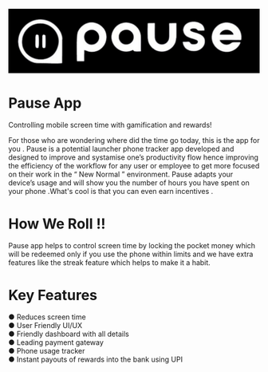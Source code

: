 ![Logo](https://github.com/govindmadhav/pauseapp/blob/main/assets/images/Untitled%20design.jpg?raw=true)
# Pause App

Controlling mobile screen time with gamification and rewards!

For those who are wondering where did the time go today, this is the app for you .
Pause is a potential launcher phone tracker app developed and designed to improve and
systamise one’s productivity flow hence improving the efficiency of the workflow for any user
or employee to get more focused on their work in the “ New Normal ” environment.
Pause adapts your device’s usage and will show you the number of hours you have spent on
your phone .What's cool is that you can even earn incentives .

# How We Roll !!

Pause app helps to control screen time by locking the pocket money which will be redeemed only if you use the phone within limits and we have extra features like the streak feature which helps to make it a habit.

# Key Features

● Reduces screen time  
● User Friendly UI/UX  
● Friendly dashboard with all details  
● Leading payment gateway  
● Phone usage tracker   
● Instant payouts of rewards into the bank using UPI

